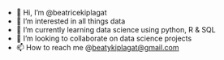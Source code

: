 - 👋 Hi, I’m @beatricekiplagat
- 👀 I’m interested in all things data
- 🌱 I’m currently learning data science using python, R & SQL
- 💞️ I’m looking to collaborate on data science projects
- 📫 How to reach me @beatykiplagat@gmail.com

<!---
beatricekiplagat/beatricekiplagat is a ✨ special ✨ repository because its `README.md` (this file) appears on your GitHub profile.
You can click the Preview link to take a look at your changes.
--->

